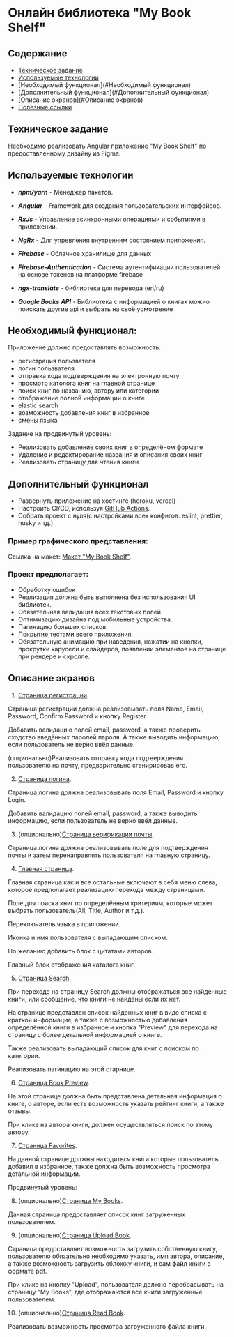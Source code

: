 # Онлайн библиотека "My Book Shelf"

## Содержание

- [Техническое задание](#Техническое-задание)
- [Используемые технологии](#Используемые-технологии)
- [Необходимый функционал](#Необходимый функционал)
- [Дополнительный функционал](#Дополнительный функционал)
- [Описание экранов](#Описание экранов)
- [Полезные ссылки](#Полезные-ссылки)

## Техническое задание

Необходимо реализовать Angular приложение "My Book Shelf" по предоставленному дизайну из Figma.

## Используемые технологии

- **_npm/yarn_** - Менеджер пакетов.
- **_Angular_** - Framework для создания пользовательских интерфейсов.
- **_RxJs_** - Управление асинхронными операциями и событиями в приложении.
- **_NgRx_** - Для упревления внутренним состоянием приложения.
- **_Firebase_** - Облачное хранилище для данных
- **_Firebase-Authentication_** - Система аутентификации пользователей на основе токенов на платформе firebase
- **_ngx-translate_** - библиотека для перевода (en/ru)

- **_Google Books API_** - Библиотека c информацией о книгах
  можно поискать другие api и выбрать на своё усмотрение

## Необходимый функционал:

Приложение должно предоставлять возможность:

- регистрация пользвателя
- логин пользвателя
- отправка кода подтверждения на электронную почту
- просмотр католога книг на главной странице
- поиск книг по названию, автору или категории
- отображение полной информации о книге
- elastic search
- возможность добавления книг в избранное
- смены языка

Задание на продвинутый уровень:

- Реализовать добавление своих книг в определёном формате
- Удаление и редактирование названия и описания своих книг
- Реализовать страницу для чтения книги

## Дополнительный функционал

- Развернуть приложение на хостинге (heroku, vercel)
- Настроить CI/CD, используя [GitHub Actions](https://github.com/features/actions).
- Собрать проект с нуля(с настройками всех конфигов: eslint, prettier, husky и тд.)

### Пример графического представления:

Ссылка на макет: [Макет "My Book Shelf"](https://www.figma.com/file/GHSR513UofUe9Gba3tVvUJ/Untitled?type=design&node-id=0-1&mode=design&t=OLBB9a7CYcz2EmDP-0).

### Проект предполагает:

- Обработку ошибок
- Реализация должна быть выполнена без использования UI библиотек.
- Обязательная валидация всех текстовых полей
- Оптимизацию дизайна под мобильные устройства.
- Пагинацию больших списков.
- Покрытие тестами всего приложения.
- Обязательную анимацию при наведения, нажатии на кнопки, прокрутки карусели и слайдеров, появлении элементов на странице при рендере и скролле.

## Описание экранов

1. [Страница регистрации](https://www.figma.com/file/GHSR513UofUe9Gba3tVvUJ/Untitled?type=design&node-id=1-2785&mode=design&t=OLBB9a7CYcz2EmDP-4).

Страница регистрации должна реализовывать поля Name, Email, Password, Confirm Password и кнопку Register.

Добавить валидацию полей email, password, а также проверить сходство введённых паролей пароля. А также выводить информацию, если пользователь не верно ввёл данные.

(опционально)Реализовать отправку кода подтверждения пользователю на почту, предварительно сгенирировав его.

2. [Страница логина](https://www.figma.com/file/GHSR513UofUe9Gba3tVvUJ/Untitled?type=design&node-id=1-22&mode=design&t=OLBB9a7CYcz2EmDP-4).

Страница логина должна реализовывать поля Email, Password и кнопку Login.

Добавить валидацию полей email, password, а также выводить информацию, если пользователь не верно ввёл данные.

3. (опционально)[Страница верификации почты](https://www.figma.com/file/GHSR513UofUe9Gba3tVvUJ/Untitled?type=design&node-id=1-2837&mode=design&t=OLBB9a7CYcz2EmDP-4).

Страница логина должна реализовывать поле для подтверждения почты и затем перенаправлять пользователя на главную страницу.

4. [Главная страница](https://www.figma.com/file/GHSR513UofUe9Gba3tVvUJ/Untitled?type=design&node-id=1-57&mode=design&t=OLBB9a7CYcz2EmDP-4).

Главная страница как и все остальные включают в себя меню слева, которое предполагает реализацию перехода между страницами.

Поле для поиска книг по определённым критериям, которые может выбрать пользователь(All, Title, Author и т.д.).

Переключатель языка в приложении.

Иконка и имя пользователя с выпадающим списком.

По желанию добавить блок с цитатами авторов.

Главный блок отображения каталога книг.

5. [Страница Search](https://www.figma.com/file/GHSR513UofUe9Gba3tVvUJ/Untitled?type=design&node-id=1-978&mode=design&t=OLBB9a7CYcz2EmDP-4).

При переходе на страницу Search должны отображаться все найденные книги, или сообщение, что книги не найдены если их нет.

На странице представлен список найденных книг в виде списка с краткой информацие, а также с возможностью добавления определённой книги в избранное и кнопка "Preview" для перехода на страницу с более детальной информацией о книге.

Также реализовать выпадающий список для книг с поиском по категории.

Реализовать пагинацию на этой старнице.

6. [Страница Book Preview](https://www.figma.com/file/GHSR513UofUe9Gba3tVvUJ/Untitled?type=design&node-id=1-2518&mode=design&t=OLBB9a7CYcz2EmDP-4).

На этой странице должна быть представлена детальная информация о книге, о авторе, если есть возможность указать рейтинг книги, а также отзывы.

При клике на автора книги, должен осуществляться поиск по этому автору.

7. [Страница Favorites](https://www.figma.com/file/GHSR513UofUe9Gba3tVvUJ/Untitled?type=design&node-id=1-2235&mode=design&t=OLBB9a7CYcz2EmDP-4).

На данной странице должны находиться книги которые пользователь добавил в избранное, также должна быть возможность просмотра детальной информации.

Продвинутый уровень:

8. (опционально)[Страница My Books](https://www.figma.com/file/GHSR513UofUe9Gba3tVvUJ/Untitled?type=design&node-id=3-3103&mode=design&t=OLBB9a7CYcz2EmDP-4).

Данная страница предоставляет список книг загруженных пользователем.

9. (опционально)[Страница Upload Book](<https://www.figma.com/file/RH6Tg2icMlc7M2DdHEJ9Bl/Themeforest-Modsen-Template-(Community)?node-id=255%3A27792>).

Страница предоставляет возможность загрузить собственную книгу, пользователю обязательно необходимо указать, имя автора, описание, а также возможность загрузить обложку книги, и сам файл книги в формате pdf.

При клике на кнопку "Upload", пользователя должно перебрасывать на страницу "My Books", где отображаются все книги загруженные пользователем.

10. (опционально)[Страница Read Book](https://www.figma.com/file/GHSR513UofUe9Gba3tVvUJ/Untitled?type=design&node-id=1-2687&mode=design&t=OLBB9a7CYcz2EmDP-4).

Реализовать возможность просмотра загруженного файла книги.
